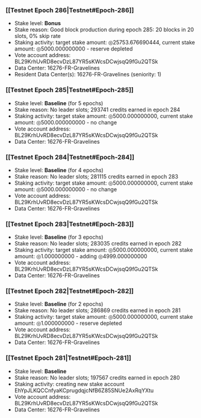 ### [[Testnet Epoch 286|Testnet#Epoch-286]]
* Stake level: **Bonus**
* Stake reason: Good block production during epoch 285: 20 blocks in 20 slots, 0% skip rate
* Staking activity: target stake amount: ◎25753.676690444, current stake amount: ◎5000.000000000 - reserve depleted
* Vote account address: BL29KrhUvRD8ecvDzL87YR5sKWcsDCwjsqQ9fGu2QTSk
* Data Center: 16276-FR-Gravelines
* Resident Data Center(s): 16276-FR-Gravelines (seniority: 1)
### [[Testnet Epoch 285|Testnet#Epoch-285]]
* Stake level: **Baseline** (for 5 epochs)
* Stake reason: No leader slots; 293741 credits earned in epoch 284
* Staking activity: target stake amount: ◎5000.000000000, current stake amount: ◎5000.000000000 - no change
* Vote account address: BL29KrhUvRD8ecvDzL87YR5sKWcsDCwjsqQ9fGu2QTSk
* Data Center: 16276-FR-Gravelines
### [[Testnet Epoch 284|Testnet#Epoch-284]]
* Stake level: **Baseline** (for 4 epochs)
* Stake reason: No leader slots; 281115 credits earned in epoch 283
* Staking activity: target stake amount: ◎5000.000000000, current stake amount: ◎5000.000000000 - no change
* Vote account address: BL29KrhUvRD8ecvDzL87YR5sKWcsDCwjsqQ9fGu2QTSk
* Data Center: 16276-FR-Gravelines
### [[Testnet Epoch 283|Testnet#Epoch-283]]
* Stake level: **Baseline** (for 3 epochs)
* Stake reason: No leader slots; 283035 credits earned in epoch 282
* Staking activity: target stake amount: ◎5000.000000000, current stake amount: ◎1.000000000 - adding ◎4999.000000000
* Vote account address: BL29KrhUvRD8ecvDzL87YR5sKWcsDCwjsqQ9fGu2QTSk
* Data Center: 16276-FR-Gravelines
### [[Testnet Epoch 282|Testnet#Epoch-282]]
* Stake level: **Baseline** (for 2 epochs)
* Stake reason: No leader slots; 286869 credits earned in epoch 281
* Staking activity: target stake amount: ◎5000.000000000, current stake amount: ◎1.000000000 - reserve depleted
* Vote account address: BL29KrhUvRD8ecvDzL87YR5sKWcsDCwjsqQ9fGu2QTSk
* Data Center: 16276-FR-Gravelines
### [[Testnet Epoch 281|Testnet#Epoch-281]]
* Stake level: **Baseline**
* Stake reason: No leader slots; 197567 credits earned in epoch 280
* Staking activity: creating new stake account EhYpJLKQCCnfyaKCprugdqjcNfB6Z85SNUe2AxRqYXtu
* Vote account address: BL29KrhUvRD8ecvDzL87YR5sKWcsDCwjsqQ9fGu2QTSk
* Data Center: 16276-FR-Gravelines